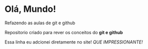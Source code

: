 # Olá, Mundo!
 Refazendo as aulas de git e github

 Repositorio criado para rever os conceitos do **git e github**

 Essa linha eu adcionei diretamente no site! *QUE IMPRESSIONANTE!*
